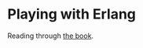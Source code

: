 # Playing with Erlang

Reading through [the book](http://learnyousomeerlang.com/starting-out-for-real).
